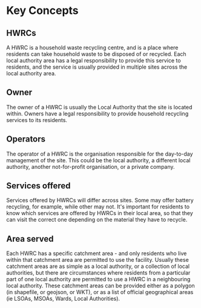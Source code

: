 # Key Concepts

## HWRCs

A HWRC is a household waste recycling centre, and is a place where residents can take household waste to be disposed of or recycled. Each local authority area has a legal responsibility to provide this service to residents, and the service is usually provided in multiple sites across the local authority area. 

## Owner

The owner of a HWRC is usually the Local Authority that the site is located within. Owners have a legal responsibility to provide household recycling services to its residents.

## Operators

The operator of a HWRC is the organisation responsible for the day-to-day management of the site. This could be the local authority, a different local authority, another not-for-profit organisation, or a private company.

## Services offered

Services offered by HWRCs will differ across sites. Some may offer battery recycling, for example, while other may not. It's important for residents to know which services are offered by HWRCs in their local area, so that they can visit the correct one depending on the material they have to recycle. 

## Area served

Each HWRC has a specific catchment area - and only residents who live within that catchment area are permitted to use the facility. Usually these catchment areas are as simple as a local authority, or a collection of local authorities, but there are circumstances where residents from a particular part of one local authority are permitted to use a HWRC in a neighbouring local authority. These catchment areas can be provided either as a polygon (in shapefile, or geojson, or WKT), or as a list of official geographical areas (ie LSOAs, MSOAs, Wards, Local Authorities).





